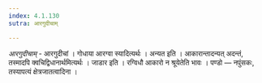 ```yaml
---
index: 4.1.130
sutra: आरगुदीचाम्

---
```

_आरगुदीचाम्_ - आरगुदीचां । गोधाया आरग्वा स्यादित्यर्थः । अन्यत इति । आकारान्तादन्यत् अदन्तं, तस्मादपि क्वचिद्विधानार्थमित्यर्थः । जाडार इति । रग्विधौ आकारो न श्रूयेतेति भावः । पण्डो — नपुंसकः, तस्यापत्यं क्षेत्रजातत्वादिना ।